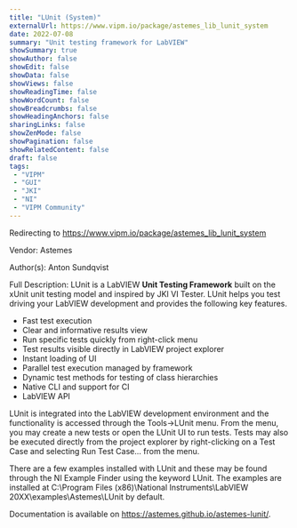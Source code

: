 ```yaml
---
title: "LUnit (System)"
externalUrl: https://www.vipm.io/package/astemes_lib_lunit_system
date: 2022-07-08
summary: "Unit testing framework for LabVIEW"
showSummary: true
showAuthor: false
showEdit: false
showData: false
showViews: false
showReadingTime: false
showWordCount: false
showBreadcrumbs: false
showHeadingAnchors: false
sharingLinks: false
showZenMode: false
showPagination: false
showRelatedContent: false
draft: false
tags:
 - "VIPM"
 - "GUI"
 - "JKI"
 - "NI"
 - "VIPM Community"
---
```


Redirecting to https://www.vipm.io/package/astemes_lib_lunit_system

Vendor: Astemes

Author(s): Anton Sundqvist
 
Full Description:
LUnit is a LabVIEW **Unit Testing Framework** built on the xUnit unit testing model and inspired by JKI VI Tester. LUnit helps you test driving your LabVIEW development and provides the following key features.

- Fast test execution
- Clear and informative results view
- Run specific tests quickly from right-click menu
- Test results visible directly in LabVIEW project explorer
- Instant loading of UI
- Parallel test execution managed by framework
- Dynamic test methods for testing of class hierarchies
- Native CLI and support for CI
- LabVIEW API

LUnit is integrated into the LabVIEW development environment and the functionality is accessed through the Tools->LUnit menu. From the menu, you may create a new tests or open the LUnit UI to run tests. Tests may also be executed directly from the project explorer by right-clicking on a Test Case and selecting Run Test Case... from the menu.

There are a few examples installed with LUnit and these may be found through the NI Example Finder using the keyword LUnit. The examples are installed at C:\\Program Files (x86)\\National Instruments\\LabVIEW 20XX\\examples\\Astemes\\LUnit by default.

Documentation is available on https://astemes.github.io/astemes-lunit/.